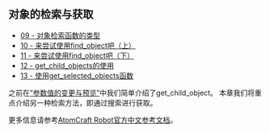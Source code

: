 ## 对象的检索与获取

* <a href="Atom_Craft_Robot_Part_09.md" target="_blank">09 - 对象检索函数的类型</a>
* <a href="Atom_Craft_Robot_Part_10.md" target="_blank">10 - 来尝试使用find_object吧（上）</a>
* <a href="Atom_Craft_Robot_Part_11.md" target="_blank">11 - 来尝试使用find_object吧（下）</a>
* <a href="Atom_Craft_Robot_Part_12.md" target="_blank">12 - get_child_objects的使用</a>
* <a href="Atom_Craft_Robot_Part_13.md" target="_blank">13 - 使用get_selected_objects函数</a>

之前在<a href="../Ch-3-Parameters-and-Preview/Atom_Craft_Robot_Part_07.md" target="_blank">“参数值的变更与预览”</a>中我们简单介绍了get_child_object。
本章我们将重点介绍另一种检索方法，即通过搜索进行获取。

更多信息请参考<a href="https://www.criware.cn/public/upload/chm/CRI_ADX2_Tools_Manual_zh_public/criatom_tools_atomcraft_api_refmodule.html" target="_blank">AtomCraft Robot官方中文参考文档</a>。